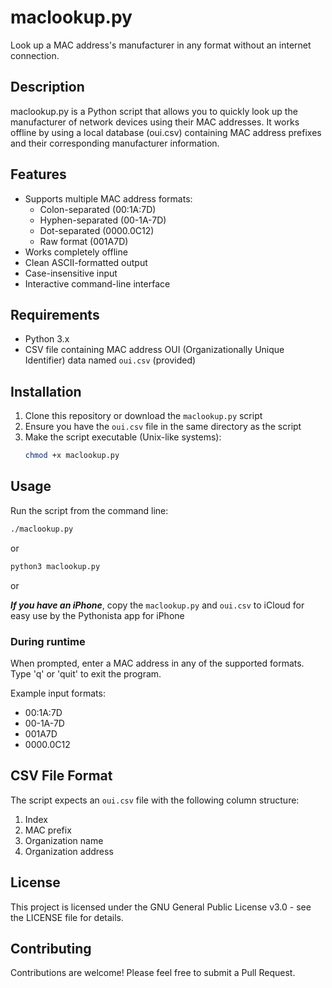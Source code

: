# maclookup.py

Look up a MAC address's manufacturer in any format without an internet connection.

## Description

maclookup.py is a Python script that allows you to quickly look up the manufacturer of network devices using their MAC addresses. It works offline by using a local database (oui.csv) containing MAC address prefixes and their corresponding manufacturer information.

## Features

- Supports multiple MAC address formats:
  - Colon-separated (00:1A:7D)
  - Hyphen-separated (00-1A-7D)
  - Dot-separated (0000.0C12)
  - Raw format (001A7D)
- Works completely offline
- Clean ASCII-formatted output
- Case-insensitive input
- Interactive command-line interface

## Requirements

- Python 3.x
- CSV file containing MAC address OUI (Organizationally Unique Identifier) data named `oui.csv` (provided)

## Installation

1. Clone this repository or download the `maclookup.py` script
2. Ensure you have the `oui.csv` file in the same directory as the script
3. Make the script executable (Unix-like systems):
   ```bash
   chmod +x maclookup.py
   ```

## Usage

Run the script from the command line:

```bash
./maclookup.py
```

or

```bash
python3 maclookup.py
```
or 

**_If you have an iPhone_**, copy the `maclookup.py` and `oui.csv` to iCloud for easy use by the  Pythonista app for iPhone

### During runtime

When prompted, enter a MAC address in any of the supported formats. Type 'q' or 'quit' to exit the program.

Example input formats:
- 00:1A:7D
- 00-1A-7D
- 001A7D
- 0000.0C12

## CSV File Format

The script expects an `oui.csv` file with the following column structure:
1. Index
2. MAC prefix
3. Organization name
4. Organization address

## License

This project is licensed under the GNU General Public License v3.0 - see the LICENSE file for details.

## Contributing

Contributions are welcome! Please feel free to submit a Pull Request.

